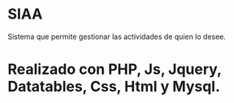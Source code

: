 # SIAA

Sistema que permite gestionar las actividades de quien lo desee.

# Realizado con PHP, Js, Jquery, Datatables, Css, Html y Mysql.
